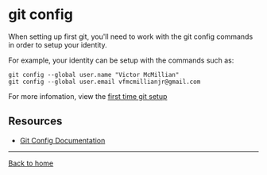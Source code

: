 # git config

When setting up first git, you'll need to work with the git config commands in order to setup your identity.

For example, your identity can be setup with the commands such as:

```
git config --global user.name "Victor McMillian"
git config --global user.email vfmcmillianjr@gmail.com
```

For more infomation, view the [first time git setup](https://git-scm.com/book/en/v2/Getting-Started-First-Time)

## Resources

- [Git Config Documentation](https://git-scm.com/docs/git-config)

---

[Back to home](../README.md)